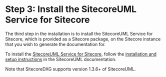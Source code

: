 # Step 3: Install the SitecoreUML Service for Sitecore

The third step in the installation is to install the SitecoreUML Service for Sitecore, which is provided as a Sitecore package, on the Sitecore instance that you wish to generate the documentation for.

To install the [SitecoreUML Service for Sitecore](https://github.com/zkniebel/SitecoreUML/releases/latest), follow the [installation and setup instructions](https://zkniebel.gitbooks.io/sitecoreuml/getting-started/setup-and-insta.html) in the SitecoreUML documentation.

Note that SitecoreDXG supports version 1.3.6+ of SitecoreUML.

